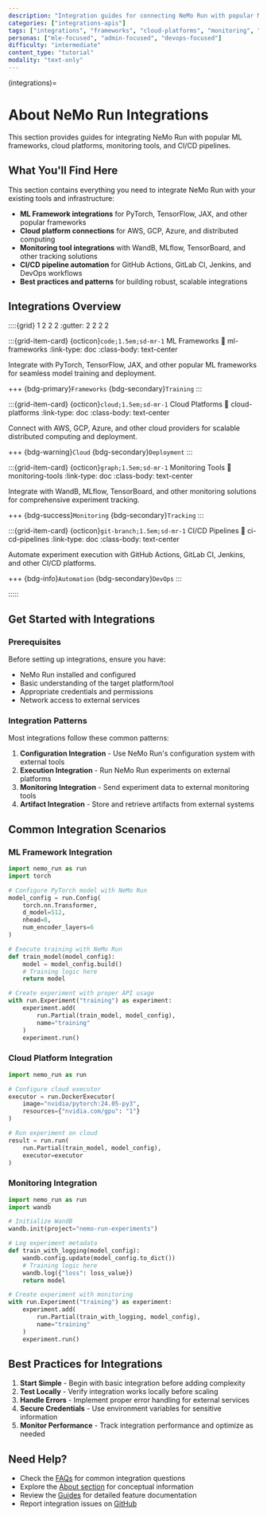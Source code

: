 ```yaml
---
description: "Integration guides for connecting NeMo Run with popular ML frameworks, cloud platforms, and tools."
categories: ["integrations-apis"]
tags: ["integrations", "frameworks", "cloud-platforms", "monitoring", "ci-cd"]
personas: ["mle-focused", "admin-focused", "devops-focused"]
difficulty: "intermediate"
content_type: "tutorial"
modality: "text-only"
---
```


(integrations)=

# About NeMo Run Integrations

This section provides guides for integrating NeMo Run with popular ML frameworks, cloud platforms, monitoring tools, and CI/CD pipelines.

## What You'll Find Here

This section contains everything you need to integrate NeMo Run with your existing tools and infrastructure:

- **ML Framework integrations** for PyTorch, TensorFlow, JAX, and other popular frameworks
- **Cloud platform connections** for AWS, GCP, Azure, and distributed computing
- **Monitoring tool integrations** with WandB, MLflow, TensorBoard, and other tracking solutions
- **CI/CD pipeline automation** for GitHub Actions, GitLab CI, Jenkins, and DevOps workflows
- **Best practices and patterns** for building robust, scalable integrations

## Integrations Overview

::::{grid} 1 2 2 2
:gutter: 2 2 2 2

:::{grid-item-card} {octicon}`code;1.5em;sd-mr-1` ML Frameworks
:link: ml-frameworks
:link-type: doc
:class-body: text-center

Integrate with PyTorch, TensorFlow, JAX, and other popular ML frameworks for seamless model training and deployment.

+++
{bdg-primary}`Frameworks` {bdg-secondary}`Training`
:::

:::{grid-item-card} {octicon}`cloud;1.5em;sd-mr-1` Cloud Platforms
:link: cloud-platforms
:link-type: doc
:class-body: text-center

Connect with AWS, GCP, Azure, and other cloud providers for scalable distributed computing and deployment.

+++
{bdg-warning}`Cloud` {bdg-secondary}`Deployment`
:::

:::{grid-item-card} {octicon}`graph;1.5em;sd-mr-1` Monitoring Tools
:link: monitoring-tools
:link-type: doc
:class-body: text-center

Integrate with WandB, MLflow, TensorBoard, and other monitoring solutions for comprehensive experiment tracking.

+++
{bdg-success}`Monitoring` {bdg-secondary}`Tracking`
:::

:::{grid-item-card} {octicon}`git-branch;1.5em;sd-mr-1` CI/CD Pipelines
:link: ci-cd-pipelines
:link-type: doc
:class-body: text-center

Automate experiment execution with GitHub Actions, GitLab CI, Jenkins, and other CI/CD platforms.

+++
{bdg-info}`Automation` {bdg-secondary}`DevOps`
:::

:::::

## Get Started with Integrations

### Prerequisites

Before setting up integrations, ensure you have:

- NeMo Run installed and configured
- Basic understanding of the target platform/tool
- Appropriate credentials and permissions
- Network access to external services

### Integration Patterns

Most integrations follow these common patterns:

1. **Configuration Integration** - Use NeMo Run's configuration system with external tools
2. **Execution Integration** - Run NeMo Run experiments on external platforms
3. **Monitoring Integration** - Send experiment data to external monitoring tools
4. **Artifact Integration** - Store and retrieve artifacts from external systems

## Common Integration Scenarios

### ML Framework Integration

```python
import nemo_run as run
import torch

# Configure PyTorch model with NeMo Run
model_config = run.Config(
    torch.nn.Transformer,
    d_model=512,
    nhead=8,
    num_encoder_layers=6
)

# Execute training with NeMo Run
def train_model(model_config):
    model = model_config.build()
    # Training logic here
    return model

# Create experiment with proper API usage
with run.Experiment("training") as experiment:
    experiment.add(
        run.Partial(train_model, model_config),
        name="training"
    )
    experiment.run()
```

### Cloud Platform Integration

```python
import nemo_run as run

# Configure cloud executor
executor = run.DockerExecutor(
    image="nvidia/pytorch:24.05-py3",
    resources={"nvidia.com/gpu": "1"}
)

# Run experiment on cloud
result = run.run(
    run.Partial(train_model, model_config),
    executor=executor
)
```

### Monitoring Integration

```python
import nemo_run as run
import wandb

# Initialize WandB
wandb.init(project="nemo-run-experiments")

# Log experiment metadata
def train_with_logging(model_config):
    wandb.config.update(model_config.to_dict())
    # Training logic here
    wandb.log({"loss": loss_value})
    return model

# Create experiment with monitoring
with run.Experiment("training") as experiment:
    experiment.add(
        run.Partial(train_with_logging, model_config),
        name="training"
    )
    experiment.run()
```

## Best Practices for Integrations

1. **Start Simple** - Begin with basic integration before adding complexity
2. **Test Locally** - Verify integration works locally before scaling
3. **Handle Errors** - Implement proper error handling for external services
4. **Secure Credentials** - Use environment variables for sensitive information
5. **Monitor Performance** - Track integration performance and optimize as needed

## Need Help?

- Check the [FAQs](../references/faqs.md) for common integration questions
- Explore the [About section](../about/index.md) for conceptual information
- Review the [Guides](../guides/index.md) for detailed feature documentation
- Report integration issues on [GitHub](https://github.com/NVIDIA-NeMo/Run/issues)
